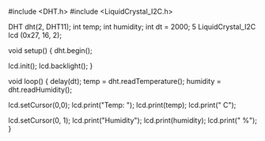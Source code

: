 #include <DHT.h>
#include <LiquidCrystal_I2C.h>

DHT dht(2, DHT11);
int temp;
int humidity;
int dt = 2000;
5
LiquidCrystal_I2C lcd (0x27, 16, 2);

void setup()
{
   dht.begin();

   lcd.init();
   lcd.backlight();
}

void loop()
{
  delay(dt);
   temp = dht.readTemperature();
   humidity = dht.readHumidity();

   lcd.setCursor(0,0);
   lcd.print("Temp: ");
   lcd.print(temp);
   lcd.print(" C");

   lcd.setCursor(0, 1);
   lcd.print("Humidity");
   lcd.print(humidity);
   lcd.print(" %");
}
